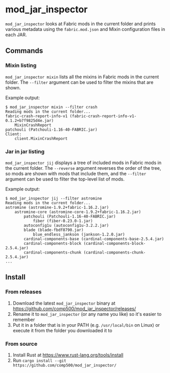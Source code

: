 # mod_jar_inspector
`mod_jar_inspector` looks at Fabric mods in the current folder and prints various metadata using the `fabric.mod.json` and Mixin configuration files in each JAR.

## Commands

### Mixin listing
`mod_jar_inspector mixin` lists all the mixins in Fabric mods in the current folder. The `--filter` argument can be used to filter the mixins that are shown.

Example output:

```
$ mod_jar_inspector mixin --filter crash
Reading mods in the current folder...
fabric-crash-report-info-v1 (fabric-crash-report-info-v1-0.1.2+b7f9825d4e.jar)
    MixinCrashReport
patchouli (Patchouli-1.16-40-FABRIC.jar)
Client:
    client.MixinCrashReport
```

### Jar in jar listing
`mod_jar_inspector jij` displays a tree of included mods in Fabric mods in the current folder. The `--reverse` argument reverses the order of the tree, so mods are shown with mods that include them, and the `--filter` argument can be used to filter the top-level list of mods.

Example output:

```
$ mod_jar_inspector jij --filter astromine
Reading mods in the current folder...
astromine (astromine-1.9.2+fabric-1.16.2.jar)
    astromine-core (astromine-core-1.9.2+fabric-1.16.2.jar)
        patchouli (Patchouli-1.16-40-FABRIC.jar)
            fiber (fiber-0.23.0-1.jar)
        autoconfig1u (autoconfig1u-3.2.2.jar)
        blade (blade-fbdf8790.jar)
            blue_endless_jankson (jankson-1.2.0.jar)
        cardinal-components-base (cardinal-components-base-2.5.4.jar)
        cardinal-components-block (cardinal-components-block-2.5.4.jar)
        cardinal-components-chunk (cardinal-components-chunk-2.5.4.jar)
...
```

## Install
### From releases
1. Download the latest `mod_jar_inspector` binary at https://github.com/comp500/mod_jar_inspector/releases/
2. Rename it to `mod_jar_inspector` (or any name you like) so it's easier to remember
3. Put it in a folder that is in your PATH (e.g. `/usr/local/bin` on Linux) or execute it from the folder you downloaded it to

### From source
1. Install Rust at https://www.rust-lang.org/tools/install
2. Run `cargo install --git https://github.com/comp500/mod_jar_inspector/`
